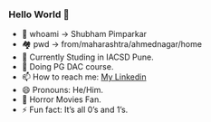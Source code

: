 ### Hello World 🤖

<!--
**ShubhamPimparkar/ShubhamPimparkar** is a ✨ _special_ ✨ repository because its `README.md` (this file) appears on your GitHub profile.

Here are some ideas to get you started:
-->
- 👾 whoami -> Shubham Pimparkar
- 🏘 pwd -> from/maharashtra/ahmednagar/home 
- 🏫 Currently Studing in IACSD Pune.
- 🧠 Doing PG DAC course.
- 📫 How to reach me: [My Linkedin](https://www.linkedin.com/in/shubham-pimparkar11/)
- 😄 Pronouns: He/Him.
- 👻 Horror Movies Fan.
- ⚡ Fun fact: It’s all 0’s and 1’s.

